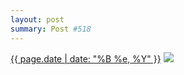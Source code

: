 ```yaml
---
layout: post
summary: Post #518
---
```


<p>
  <time><a href="/518">{{ page.date | date: "%B %e, %Y" }}</a></time>
  <a href="/518"><img src="{{ site.assets_url }}/518-640.jpg" srcset="{{ site.assets_url }}/518-320.jpg 320w, {{ site.assets_url }}/518-640.jpg 640w, {{ site.assets_url }}/518-960.jpg 960w, {{ site.assets_url }}/518-1280.jpg 1280w" sizes="(min-width: 700px) 50vw, calc(100vw - 2rem)" /></a>
</p>

